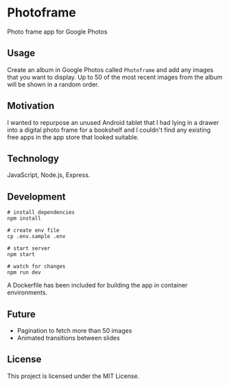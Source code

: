 # Photoframe

Photo frame app for Google Photos

## Usage

Create an album in Google Photos called `Photoframe` and add any images that you want to display. Up to 50 of the most recent images from the album will be shown in a random order.

## Motivation

I wanted to repurpose an unused Android tablet that I had lying in a drawer into a digital photo frame for a bookshelf and I couldn't find any existing free apps in the app store that looked suitable.

## Technology

JavaScript, Node.js, Express.

## Development

```shell
# install dependencies
npm install

# create env file
cp .env.sample .env

# start server
npm start

# watch for changes
npm run dev
```

A Dockerfile has been included for building the app in container environments.

## Future

- Pagination to fetch more than 50 images
- Animated transitions between slides

## License

This project is licensed under the MIT License.
